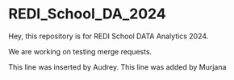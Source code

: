 # REDI_School_DA_2024
Hey, this repository is for REDI School DATA Analytics 2024.

We are working on testing merge requests.

This line was inserted by Audrey.
This line was added by Murjana
